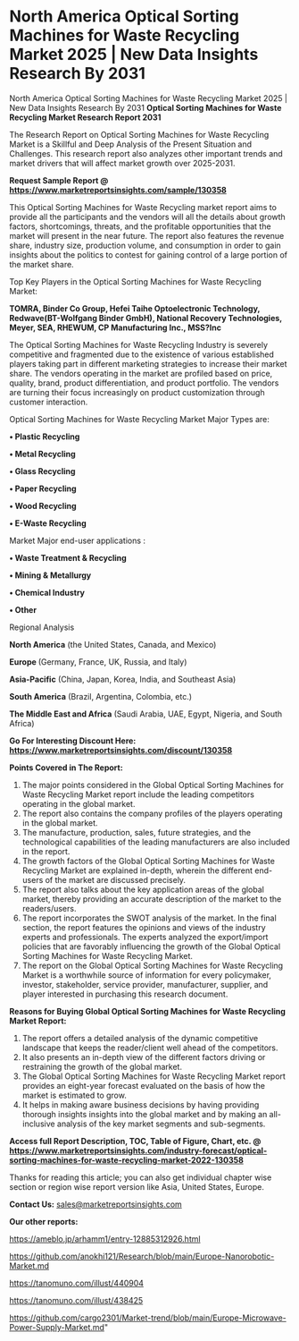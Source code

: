 # North America Optical Sorting Machines for Waste Recycling Market 2025 | New Data Insights Research By 2031
 North America Optical Sorting Machines for Waste Recycling Market 2025 | New Data Insights Research By 2031
<strong>Optical Sorting Machines for Waste Recycling Market Research Report 2031</strong>

The Research Report on Optical Sorting Machines for Waste Recycling Market is a Skillful and Deep Analysis of the Present Situation and Challenges. This research report also analyzes other important trends and market drivers that will affect market growth over 2025-2031.

<strong>Request Sample Report @ <a href=https://www.marketreportsinsights.com/sample/130358>https://www.marketreportsinsights.com/sample/130358</a></strong>

This Optical Sorting Machines for Waste Recycling market report aims to provide all the participants and the vendors will all the details about growth factors, shortcomings, threats, and the profitable opportunities that the market will present in the near future. The report also features the revenue share, industry size, production volume, and consumption in order to gain insights about the politics to contest for gaining control of a large portion of the market share.

Top Key Players in the Optical Sorting Machines for Waste Recycling Market:

<strong>TOMRA, Binder  Co Group, Hefei Taihe Optoelectronic Technology, Redwave(BT-Wolfgang Binder GmbH), National Recovery Technologies, Meyer, SEA, RHEWUM, CP Manufacturing Inc., MSS?Inc</strong>

The Optical Sorting Machines for Waste Recycling Industry is severely competitive and fragmented due to the existence of various established players taking part in different marketing strategies to increase their market share. The vendors operating in the market are profiled based on price, quality, brand, product differentiation, and product portfolio. The vendors are turning their focus increasingly on product customization through customer interaction.

Optical Sorting Machines for Waste Recycling Market Major Types are:

<strong>• Plastic Recycling

• Metal Recycling

• Glass Recycling

• Paper Recycling

• Wood Recycling

• E-Waste Recycling</strong>

Market Major end-user applications :

<strong>• Waste Treatment & Recycling

• Mining & Metallurgy

• Chemical Industry

• Other</strong>

Regional Analysis

</u><strong><b>North America</b></strong> (the United States, Canada, and Mexico)

<strong><b>Europe </b></strong>(Germany, France, UK, Russia, and Italy)

<strong><b>Asia-Pacific</b></strong> (China, Japan, Korea, India, and Southeast Asia)

<strong><b>South America</b></strong> (Brazil, Argentina, Colombia, etc.)

<strong><b>The Middle East and Africa</b></strong> (Saudi Arabia, UAE, Egypt, Nigeria, and South Africa)

<strong>Go For Interesting Discount Here: <a href=https://www.marketreportsinsights.com/discount/130358>https://www.marketreportsinsights.com/discount/130358</a></strong>

<strong>Points Covered in The Report:</strong>
<ol>
  <li>The major points considered in the Global Optical Sorting Machines for Waste Recycling Market report include the leading competitors operating in the global market.</li>
  <li>The report also contains the company profiles of the players operating in the global market.</li>
  <li>The manufacture, production, sales, future strategies, and the technological capabilities of the leading manufacturers are also included in the report.</li>
  <li>The growth factors of the Global Optical Sorting Machines for Waste Recycling Market are explained in-depth, wherein the different end-users of the market are discussed precisely.</li>
  <li>The report also talks about the key application areas of the global market, thereby providing an accurate description of the market to the readers/users.</li>
  <li>The report incorporates the SWOT analysis of the market. In the final section, the report features the opinions and views of the industry experts and professionals. The experts analyzed the export/import policies that are favorably influencing the growth of the Global Optical Sorting Machines for Waste Recycling Market.</li>
  <li>The report on the Global Optical Sorting Machines for Waste Recycling Market is a worthwhile source of information for every policymaker, investor, stakeholder, service provider, manufacturer, supplier, and player interested in purchasing this research document.</li>
</ol>
<strong>Reasons for Buying Global Optical Sorting Machines for Waste Recycling Market Report:</strong>

<ol>
  <li>The report offers a detailed analysis of the dynamic competitive landscape that keeps the reader/client well ahead of the competitors.</li>
  <li>It also presents an in-depth view of the different factors driving or restraining the growth of the global market.</li>
  <li>The Global Optical Sorting Machines for Waste Recycling Market report provides an eight-year forecast evaluated on the basis of how the market is estimated to grow.</li>
  <li>It helps in making aware business decisions by having providing thorough insights insights into the global market and by making an all-inclusive analysis of the key market segments and sub-segments.</li>
</ol>
<strong>Access full Report Description, TOC, Table of Figure, Chart, etc. @ <a href=https://www.marketreportsinsights.com/industry-forecast/optical-sorting-machines-for-waste-recycling-market-2022-130358>https://www.marketreportsinsights.com/industry-forecast/optical-sorting-machines-for-waste-recycling-market-2022-130358</a></strong>


Thanks for reading this article; you can also get individual chapter wise section or region wise report version like Asia, United States, Europe.

<strong>Contact Us:</strong>
sales@marketreportsinsights.com

<strong>Our other reports:</strong>

<a href=https://ameblo.jp/arhamm1/entry-12885312926.html>https://ameblo.jp/arhamm1/entry-12885312926.html</a>

<a href=https://github.com/anokhi121/Research/blob/main/Europe-Nanorobotic-Market.md>https://github.com/anokhi121/Research/blob/main/Europe-Nanorobotic-Market.md</a>

<a href=https://tanomuno.com/illust/440904>https://tanomuno.com/illust/440904</a>

<a href=https://tanomuno.com/illust/438425>https://tanomuno.com/illust/438425</a>

<a href=https://github.com/cargo2301/Market-trend/blob/main/Europe-Microwave-Power-Supply-Market.md>https://github.com/cargo2301/Market-trend/blob/main/Europe-Microwave-Power-Supply-Market.md</a>"
